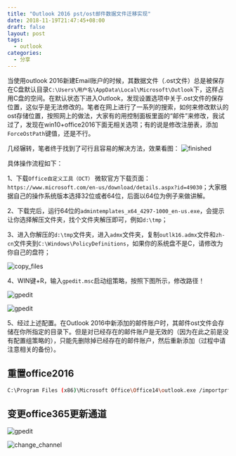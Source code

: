 ```yaml
---
title: "Outlook 2016 pst/ost邮件数据文件迁移实现"
date: 2018-11-19T21:47:45+08:00
draft: false
layout: post
tags:
  - outlook
categories:
  - 分享
---
```

当使用outlook 2016新建Email账户的时候，其数据文件（.ost文件）总是被保存在C盘默认目录`C:\Users\用户名\AppData\Local\Microsoft\Outlook`下，这样占用C盘的空间。在默认状态下进入Outlook，发现设置选项中关于.ost文件的保存位置，这似乎是无法修改的。笔者在网上进行了一系列的搜索，如何来修改默认的ost存储位置，按照网上的做法，大家有的用控制面板里面的“邮件”来修改，我试过了，发现在win10+office2016下面无相关选项；有的说是修改注册表，添加`ForceOstPath`键值，还是不行。
<!--more-->
几经辗转，笔者终于找到了可行且容易的解决方法，效果看图：
![finished](https://qn.zhoutao.ren/2018/0.9598380483868156.png)

具体操作流程如下：

1、下载`Office自定义工具（OCT）` 微软官方下载页面：`https://www.microsoft.com/en-us/download/details.aspx?id=49030`；大家根据自己的操作系统版本选择32位或者64位，后面以64位为例子来做讲解。

2、下载完后，运行64位的`admintemplates_x64_4297-1000_en-us.exe`，会提示让你选择解压文件夹，找个文件夹解压即可，例如`d:\tmp`；

3、进入你解压的`d:\tmp`文件夹，进入`admx`文件夹，复制`outlk16.admx`文件和`zh-cn`文件夹到`C:\Windows\PolicyDefinitions`，如果你的系统盘不是C，请修改为你自己的盘符；

![copy_files](https://qn.zhoutao.ren/2018/0.34088115178765355.png)

4、WIN键+R，输入`gpedit.msc`启动组策略，按照下图所示，修改路径！

![gpedit](https://qn.zhoutao.ren/2018/0.5051618999014644.png)

![gpedit](https://qn.zhoutao.ren/2018/0.7785657778258104.png)

5、经过上述配置。在Outlook 2016中新添加的邮件账户时，其邮件ost文件会存储在你所指定的目录下。但是对已经存在的邮件账户是无效的（因为在此之前是没有配置组策略的），只能先删除掉已经存在的邮件账户，然后重新添加（过程中请注意相关的备份）。

## 重置office2016

```bash
C:\Program Files (x86)\Microsoft Office\Office14\outlook.exe /importprf .\.prf
```

## 变更office365更新通道

![gpedit](https://qn.zhoutao.ren/2018/TIM截图20181119220440.jpg)

![change_channel](https://qn.zhoutao.ren/2018/TIM截图20181119220450.jpg)

